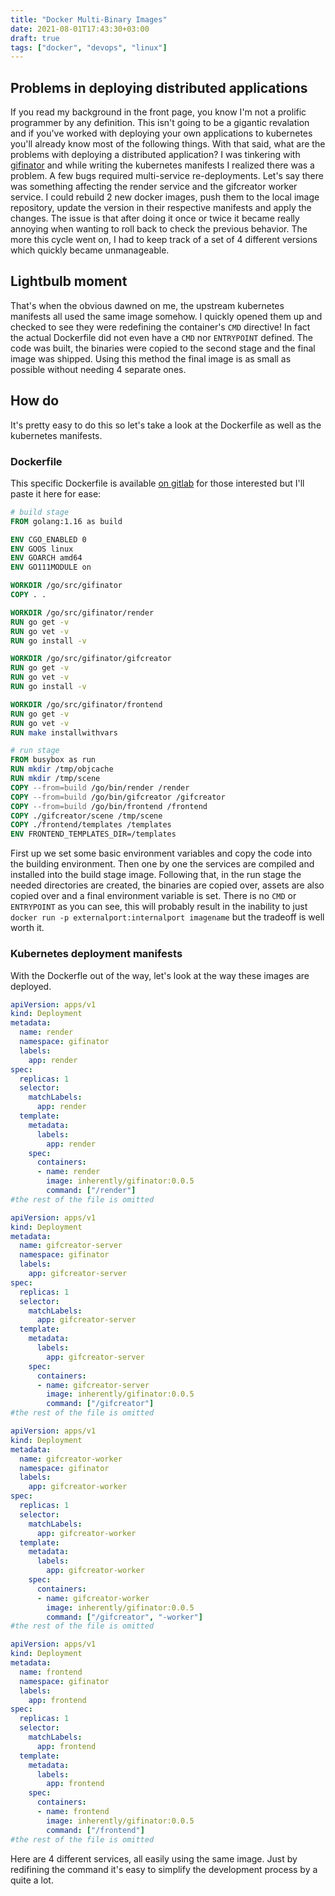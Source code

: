 ```yaml
---
title: "Docker Multi-Binary Images"
date: 2021-08-01T17:43:30+03:00
draft: true
tags: ["docker", "devops", "linux"]
---
```


## Problems in deploying distributed applications
If you read my background in the front page, you know I'm not a prolific programmer by any definition.
This isn't going to be a gigantic revalation and if you've worked with deploying your own applications to kubernetes you'll already know most of the following things.
With that said, what are the problems with deploying a distributed application?
I was tinkering with [gifinator](https://gitlab.com/insanitywholesale/gifinator) and while writing the kubernetes manifests I realized there was a problem.
A few bugs required multi-service re-deployments.
Let's say there was something affecting the render service and the gifcreator worker service.
I could rebuild 2 new docker images, push them to the local image repository, update the version in their respective manifests and apply the changes.
The issue is that after doing it once or twice it became really annoying when wanting to roll back to check the previous behavior.
The more this cycle went on, I had to keep track of a set of 4 different versions which quickly became unmanageable.

## Lightbulb moment
That's when the obvious dawned on me, the upstream kubernetes manifests all used the same image somehow.
I quickly opened them up and checked to see they were redefining the container's `CMD` directive!
In fact the actual Dockerfile did not even have a `CMD` nor `ENTRYPOINT` defined.
The code was built, the binaries were copied to the second stage and the final image was shipped.
Using this method the final image is as small as possible without needing 4 separate ones.

## How do
It's pretty easy to do this so let's take a look at the Dockerfile as well as the kubernetes manifests.

### Dockerfile
This specific Dockerfile is available [on gitlab](https://gitlab.com/insanitywholesale/gifinator/-/blob/master/Dockerfile) for those interested but I'll paste it here for ease:
```dockerfile
# build stage
FROM golang:1.16 as build

ENV CGO_ENABLED 0
ENV GOOS linux
ENV GOARCH amd64
ENV GO111MODULE on

WORKDIR /go/src/gifinator
COPY . .

WORKDIR /go/src/gifinator/render
RUN go get -v
RUN go vet -v
RUN go install -v

WORKDIR /go/src/gifinator/gifcreator
RUN go get -v
RUN go vet -v
RUN go install -v

WORKDIR /go/src/gifinator/frontend
RUN go get -v
RUN go vet -v
RUN make installwithvars

# run stage
FROM busybox as run
RUN mkdir /tmp/objcache
RUN mkdir /tmp/scene
COPY --from=build /go/bin/render /render
COPY --from=build /go/bin/gifcreator /gifcreator
COPY --from=build /go/bin/frontend /frontend
COPY ./gifcreator/scene /tmp/scene
COPY ./frontend/templates /templates
ENV FRONTEND_TEMPLATES_DIR=/templates
```
First up we set some basic environment variables and copy the code into the building environment.
Then one by one the services are compiled and installed into the build stage image.
Following that, in the run stage the needed directories are created, the binaries are copied over, assets are also copied over and a final environment variable is set.
There is no `CMD` or `ENTRYPOINT` as you can see, this will probably result in the inability to just `docker run -p externalport:internalport imagename` but the tradeoff is well worth it.

### Kubernetes deployment manifests
With the Dockerfle out of the way, let's look at the way these images are deployed.
```yaml
apiVersion: apps/v1
kind: Deployment
metadata:
  name: render
  namespace: gifinator
  labels:
    app: render
spec:
  replicas: 1
  selector:
    matchLabels:
      app: render
  template:
    metadata:
      labels:
        app: render
    spec:
      containers:
      - name: render
        image: inherently/gifinator:0.0.5
        command: ["/render"]
#the rest of the file is omitted
```
```yaml
apiVersion: apps/v1
kind: Deployment
metadata:
  name: gifcreator-server
  namespace: gifinator
  labels:
    app: gifcreator-server
spec:
  replicas: 1
  selector:
    matchLabels:
      app: gifcreator-server
  template:
    metadata:
      labels:
        app: gifcreator-server
    spec:
      containers:
      - name: gifcreator-server
        image: inherently/gifinator:0.0.5
        command: ["/gifcreator"]
#the rest of the file is omitted
```
```yaml
apiVersion: apps/v1
kind: Deployment
metadata:
  name: gifcreator-worker
  namespace: gifinator
  labels:
    app: gifcreator-worker
spec:
  replicas: 1
  selector:
    matchLabels:
      app: gifcreator-worker
  template:
    metadata:
      labels:
        app: gifcreator-worker
    spec:
      containers:
      - name: gifcreator-worker
        image: inherently/gifinator:0.0.5
        command: ["/gifcreator", "-worker"]
#the rest of the file is omitted
```
```yaml
apiVersion: apps/v1
kind: Deployment
metadata:
  name: frontend
  namespace: gifinator
  labels:
    app: frontend
spec:
  replicas: 1
  selector:
    matchLabels:
      app: frontend
  template:
    metadata:
      labels:
        app: frontend
    spec:
      containers:
      - name: frontend
        image: inherently/gifinator:0.0.5
        command: ["/frontend"]
#the rest of the file is omitted
```
Here are 4 different services, all easily using the same image.
Just by redifining the command it's easy to simplify the development process by a quite a lot.
